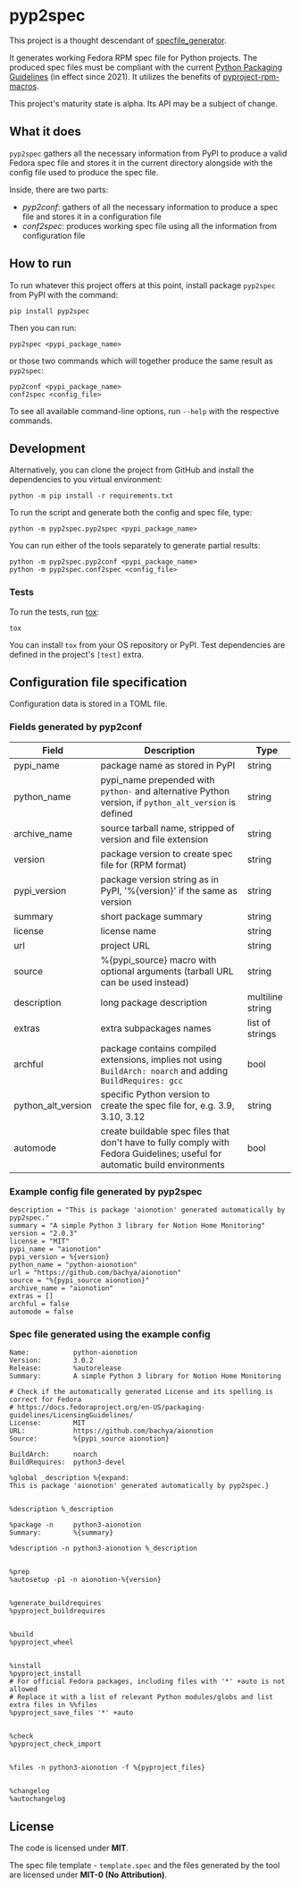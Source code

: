 # pyp2spec

This project is a thought descendant of [specfile_generator](https://github.com/frenzymadness/specfile_generator).

It generates working Fedora RPM spec file for Python projects.
The produced spec files must be compliant with the current [Python Packaging Guidelines](https://docs.fedoraproject.org/en-US/packaging-guidelines/Python/) (in effect since 2021).
It utilizes the benefits of [pyproject-rpm-macros](https://src.fedoraproject.org/rpms/pyproject-rpm-macros).

This project's maturity state is alpha.
Its API may be a subject of change.

## What it does

`pyp2spec` gathers all the necessary information from PyPI to produce a valid
Fedora spec file and stores it in the current directory alongside with
the config file used to produce the spec file.

Inside, there are two parts:
- *pyp2conf*: gathers of all the necessary information to produce a spec file and stores it in a configuration file
- *conf2spec*: produces working spec file using all the information from configuration file

## How to run

To run whatever this project offers at this point,
install package `pyp2spec` from PyPI with the command:
```
pip install pyp2spec
```
Then you can run:
```
pyp2spec <pypi_package_name>
```
or those two commands which will together produce the same result as `pyp2spec`:
```
pyp2conf <pypi_package_name>
conf2spec <config_file>
```

To see all available command-line options, run `--help` with the respective commands.

## Development

Alternatively, you can clone the project from GitHub and install
the dependencies to you virtual environment:
```
python -m pip install -r requirements.txt
```

To run the script and generate both the config and spec file, type:
```
python -m pyp2spec.pyp2spec <pypi_package_name>
```

You can run either of the tools separately to generate partial results:
```
python -m pyp2spec.pyp2conf <pypi_package_name>
python -m pyp2spec.conf2spec <config_file>
```

### Tests

To run the tests, run [tox](https://tox.wiki/en/stable/index.html):

```
tox
```

You can install `tox` from your OS repository or PyPI.
Test dependencies are defined in the project's `[test]` extra.


## Configuration file specification

Configuration data is stored in a TOML file.

### Fields generated by pyp2conf


| Field  | Description | Type |
| -------- | -------- | -------- |
| pypi_name | package name as stored in PyPI  | string   |
| python_name | pypi_name prepended with `python-` and alternative Python version, if `python_alt_version` is defined| string |
| archive_name | source tarball name, stripped of version and file extension  | string |
| version | package version to create spec file for (RPM format) | string |
| pypi_version | package version string as in PyPI, '%{version}' if the same as version | string
| summary | short package summary | string |
| license | license name | string |
| url | project URL | string |
| source | %{pypi_source} macro with optional arguments (tarball URL can be used instead) | string |
| description | long package description | multiline string |
| extras | extra subpackages names | list of strings |
| archful | package contains compiled extensions, implies not using `BuildArch: noarch` and adding `BuildRequires: gcc` | bool
| python_alt_version | specific Python version to create the spec file for, e.g. 3.9, 3.10, 3.12 | string |
| automode | create buildable spec files that don't have to fully comply with Fedora Guidelines; useful for automatic build environments | bool


### Example config file generated by pyp2spec

```
description = "This is package 'aionotion' generated automatically by pyp2spec."
summary = "A simple Python 3 library for Notion Home Monitoring"
version = "2.0.3"
license = "MIT"
pypi_name = "aionotion"
pypi_version = %{version}
python_name = "python-aionotion"
url = "https://github.com/bachya/aionotion"
source = "%{pypi_source aionotion}"
archive_name = "aionotion"
extras = []
archful = false
automode = false
```

### Spec file generated using the example config

```
Name:           python-aionotion
Version:        3.0.2
Release:        %autorelease
Summary:        A simple Python 3 library for Notion Home Monitoring

# Check if the automatically generated License and its spelling is correct for Fedora
# https://docs.fedoraproject.org/en-US/packaging-guidelines/LicensingGuidelines/
License:        MIT
URL:            https://github.com/bachya/aionotion
Source:         %{pypi_source aionotion}

BuildArch:      noarch
BuildRequires:  python3-devel

%global _description %{expand:
This is package 'aionotion' generated automatically by pyp2spec.}


%description %_description

%package -n     python3-aionotion
Summary:        %{summary}

%description -n python3-aionotion %_description


%prep
%autosetup -p1 -n aionotion-%{version}


%generate_buildrequires
%pyproject_buildrequires


%build
%pyproject_wheel


%install
%pyproject_install
# For official Fedora packages, including files with '*' +auto is not allowed
# Replace it with a list of relevant Python modules/globs and list extra files in %%files
%pyproject_save_files '*' +auto


%check
%pyproject_check_import


%files -n python3-aionotion -f %{pyproject_files}


%changelog
%autochangelog
```


## License

The code is licensed under **MIT**.

The spec file template - `template.spec` and the files generated by the tool are licensed under **MIT-0 (No Attribution)**.
